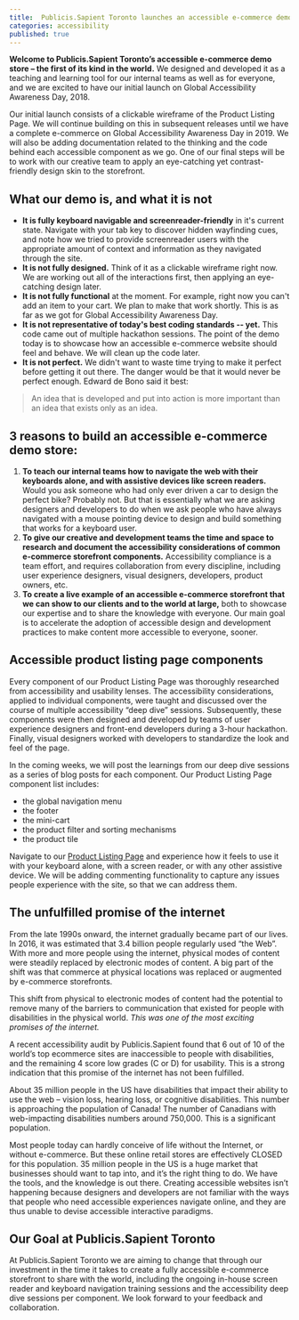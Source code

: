 ```yaml
---
title:  Publicis.Sapient Toronto launches an accessible e-commerce demo store
categories: accessibility
published: true
---
```


**Welcome to Publicis.Sapient Toronto’s accessible e-commerce demo store – the first of its kind in the world.** We designed and developed it as a teaching and learning tool for our internal teams as well as for everyone, and we are excited to have our initial launch on Global Accessibility Awareness Day, 2018. 

Our initial launch consists of a clickable wireframe of the Product Listing Page. We will continue building on this in subsequent releases until we have a complete e-commerce on Global Accessibility Awareness Day in 2019. We will also be adding documentation related to the thinking and the code behind each accessible component as we go. One of our final steps will be to work with our creative team to apply an eye-catching yet contrast-friendly design skin to the storefront.

## What our demo is, and what it is not
* **It is fully keyboard navigable and screenreader-friendly** in it's current state. Navigate with your tab key to discover hidden wayfinding cues, and note how we tried to provide screenreader users with the appropriate amount of context and information as they navigated through the site.
* **It is not fully designed.** Think of it as a clickable wireframe right now. We are working out all of the interactions first, then applying an eye-catching design later.
* **It is not fully functional** at the moment. For example, right now you can't add an item to your cart. We plan to make that work shortly. This is as far as we got for Global Accessibility Awareness Day.
* **It is not representative of today's best coding standards -- yet.** This code came out of multiple hackathon sessions. The point of the demo today is to showcase how an accessible e-commerce website should feel and behave. We will clean up the code later.
* **It is not perfect.** We didn't want to waste time trying to make it perfect before getting it out there. The danger would be that it would never be perfect enough. Edward de Bono said it best:
> An idea that is developed and put into action is more important than an idea that exists only as an idea.

## 3 reasons to build an accessible e-commerce demo store:
1. **To teach our internal teams how to navigate the web with their keyboards alone, and with assistive devices like screen readers.** Would you ask someone who had only ever driven a car to design the perfect bike? Probably not. But that is essentially what we are asking designers and developers to do when we ask people who have always navigated with a mouse pointing device to design and build something that works for a keyboard user.
2.	**To give our creative and development teams the time and space to research and document the accessibility considerations of common e-commerce storefront components.** Accessibility compliance is a team effort, and requires collaboration from every discipline, including user experience designers, visual designers, developers, product owners, etc. 
3.	**To create a live example of an accessible e-commerce storefront that we can show to our clients and to the world at large,** both to showcase our expertise and to share the knowledge with everyone. Our main goal is to accelerate the adoption of accessible design and development practices to make content more accessible to everyone, sooner.

## Accessible product listing page components
Every component of our Product Listing Page was thoroughly researched from accessibility and usability lenses. The accessibility considerations, applied to individual components, were taught and discussed over the course of multiple accessibility “deep dive” sessions. Subsequently, these components were then designed and developed by teams of user experience designers and front-end developers during a 3-hour hackathon. Finally, visual designers worked with developers to standardize the look and feel of the page.

In the coming weeks, we will post the learnings from our deep dive sessions as a series of blog posts for each component. Our Product Listing Page component list includes: 
* the global navigation menu 
* the footer 
* the mini-cart  
* the product filter and sorting mechanisms 
* the product tile 

Navigate to our [Product Listing Page](https://publicissapient.github.io/accessible-ecommerce-demo/pages/plp/plp.html) and experience how it feels to use it with your keyboard alone, with a screen reader, or with any other assistive device. We will be adding commenting functionality to capture any issues people experience with the site, so that we can address them.

## The unfulfilled promise of the internet
From the late 1990s onward, the internet gradually became part of our lives. In 2016, it was estimated that 3.4 billion people regularly used “the Web”. With more and more people using the internet, physical modes of content were steadily replaced by electronic modes of content. A big part of the shift was that commerce at physical locations was replaced or augmented by e-commerce storefronts. 

This shift from physical to electronic modes of content had the potential to remove many of the barriers to communication that existed for people with disabilities in the physical world. *This was one of the most exciting promises of the internet.*

A recent accessibility audit by Publicis.Sapient found that 6 out of 10 of the world’s top ecommerce sites are inaccessible to people with disabilities, and the remaining 4 score low grades (C or D) for usability.  This is a strong indication that this promise of the internet has not been fulfilled. 

About 35 million people in the US have disabilities that impact their ability to use the web – vision loss, hearing loss, or cognitive disabilities. This number is approaching the population of Canada! The number of Canadians with web-impacting disabilities numbers around 750,000. This is a significant population.

Most people today can hardly conceive of life without the Internet, or without e-commerce. But these online retail stores are effectively CLOSED for this population. 35 million people in the US is a huge market that businesses should want to tap into, and it’s the right thing to do. We have the tools, and the knowledge is out there. Creating accessible websites isn’t happening because designers and developers are not familiar with the ways that people who need accessible experiences navigate online, and they are thus unable to devise accessible interactive paradigms.

## Our Goal at Publicis.Sapient Toronto
At Publicis.Sapient Toronto we are aiming to change that through our investment in the time it takes to create a fully accessible e-commerce storefront to share with the world, including the ongoing in-house screen reader and keyboard navigation training sessions and the accessibility deep dive sessions per component. We look forward to your feedback and collaboration.
